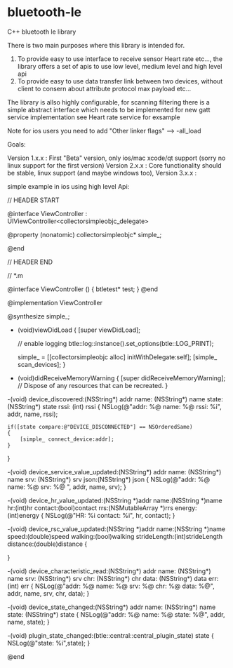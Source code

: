 # bluetooth-le
C++ bluetooth le library

There is two main purposes where this library is intended for.
1. To provide easy to use interface to receive sensor Heart rate etc..., the library offers a set of apis to use low level, medium level and high level api
2. To provide easy to use data transfer link between two devices, without client to consern about attribute protocol max payload etc...

The library is allso highly configurable, for scanning filtering there is a simple abstract interface which needs to be implemented
for new gatt service implementation see Heart rate service for exsample

Note for ios users you need to add "Other linker flags" --> -all_load

Goals:

Version 1.x.x : First "Beta" version, only ios/mac xcode/qt support (sorry no linux support for the first version) 
Version 2.x.x : Core functionality should be stable, linux support (and maybe windows too), 
Version 3.x.x : 

simple example in ios using high level Api:

// HEADER START

@interface ViewController : UIViewController<collectorsimpleobjc_delegate>

@property (nonatomic) collectorsimpleobjc* simple_;

@end

// HEADER END

// *.m

@interface ViewController ()
{
    btletest* test;
}
@end

@implementation ViewController

@synthesize simple_;

- (void)viewDidLoad {
    [super viewDidLoad];

    // enable logging
    btle::log::instance().set_options(btle::LOG_PRINT);

    simple_ = [[collectorsimpleobjc alloc] initWithDelegate:self];
    [simple_ scan_devices];
}

- (void)didReceiveMemoryWarning {
    [super didReceiveMemoryWarning];
    // Dispose of any resources that can be recreated.
}

-(void) device_discovered:(NSString*) addr name: (NSString*) name state:(NSString*) state rssi: (int) rssi
{
    NSLog(@"addr: %@ name: %@ rssi: %i", addr, name, rssi);
    
    if([state compare:@"DEVICE_DISCONNECTED"] == NSOrderedSame)
    {
        [simple_ connect_device:addr];
    }
}

-(void) device_service_value_updated:(NSString*) addr name: (NSString*) name srv: (NSString*) srv json:(NSString*) json
{
    NSLog(@"addr: %@ name: %@ srv: %@ ", addr, name, srv);
}

-(void) device_hr_value_updated:(NSString *)addr name:(NSString *)name hr:(int)hr contact:(bool)contact rrs:(NSMutableArray *)rrs energy:(int)energy
{
    NSLog(@"HR: %i contact: %i", hr, contact);
}

-(void) device_rsc_value_updated:(NSString *)addr name:(NSString *)name speed:(double)speed walking:(bool)walking strideLength:(int)strideLength distance:(double)distance
{
    
}

-(void) device_characteristic_read:(NSString*) addr name: (NSString*) name srv: (NSString*) srv chr: (NSString*) chr data: (NSString*) data err: (int) err
{
    NSLog(@"addr: %@ name: %@ srv: %@ chr: %@ data: %@", addr, name, srv, chr, data);
}

-(void) device_state_changed:(NSString*) addr name: (NSString*) name state: (NSString*) state
{
    NSLog(@"addr: %@ name: %@ state: %@", addr, name, state);
}

-(void) plugin_state_changed:(btle::central::central_plugin_state) state
{
    NSLog(@"state: %i",state);
}

@end

